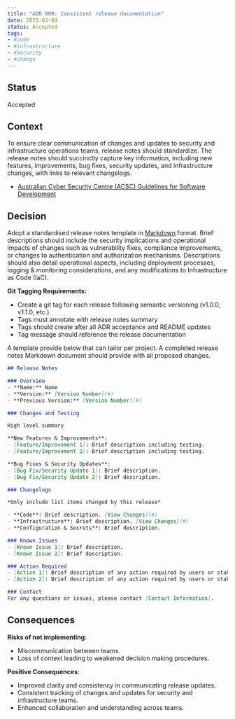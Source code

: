 ```yaml
---
title: "ADR 009: Consistent release documentation"
date: 2025-03-04
status: Accepted
tags:
- #code
- #infrastructure
- #security
- #change
---
```


## Status

Accepted

## Context

To ensure clear communication of changes and updates to security and infrastructure operations teams, release notes should standardize. The release notes should succinctly capture key information, including new features, improvements, bug fixes, security updates, and infrastructure changes, with links to relevant changelogs.


- [Australian Cyber Security Centre (ACSC) Guidelines for Software Development](https://www.cyber.gov.au/resources-business-and-government/essential-cyber-security/ism/cyber-security-guidelines/guidelines-software-development)


## Decision
Adopt a standardised release notes template in [Markdown](https://docs.github.com/en/get-started/writing-on-github/getting-started-with-writing-and-formatting-on-github/basic-writing-and-formatting-syntax) format. Brief descriptions should include the security implications and operational impacts of changes such as vulnerability fixes, compliance improvements, or changes to authentication and authorization mechanisms. Descriptions should also detail operational aspects, including deployment processes, logging & monitoring considerations, and any modifications to Infrastructure as Code (IaC).

**Git Tagging Requirements:**
- Create a git tag for each release following semantic versioning (v1.0.0, v1.1.0, etc.)
- Tags must annotate with release notes summary
- Tags should create after all ADR acceptance and README updates
- Tag message should reference the release documentation

A template provide below that can tailor per project. A completed release notes Markdown document should provide with all proposed changes.

```markdown
## Release Notes

### Overview
- **Name:** Name
- **Version:** [Version Number](#)
- **Previous Version:** [Version Number](#)

### Changes and Testing

High level summary

**New Features & Improvements**:
- [Feature/Improvement 1]: Brief description including testing.
- [Feature/Improvement 2]: Brief description including testing.

**Bug Fixes & Security Updates**:
- [Bug Fix/Security Update 1]: Brief description.
- [Bug Fix/Security Update 2]: Brief description.

### Changelogs

*Only include list items changed by this release*

- **Code**: Brief description. [View Changes](#)
- **Infrastructure**: Brief description. [View Changes](#)
- **Configuration & Secrets**: Brief description.

### Known Issues
- [Known Issue 1]: Brief description.
- [Known Issue 2]: Brief description.

### Action Required
- [Action 1]: Brief description of any action required by users or stakeholders.
- [Action 2]: Brief description of any action required by users or stakeholders.

### Contact
For any questions or issues, please contact [Contact Information].
```

## Consequences

**Risks of not implementing**:

- Miscommunication between teams.
- Loss of context leading to weakened decision making procedures.

**Positive Consequences**:

- Improved clarity and consistency in communicating release updates.
- Consistent tracking of changes and updates for security and infrastructure teams.
- Enhanced collaboration and understanding across teams.